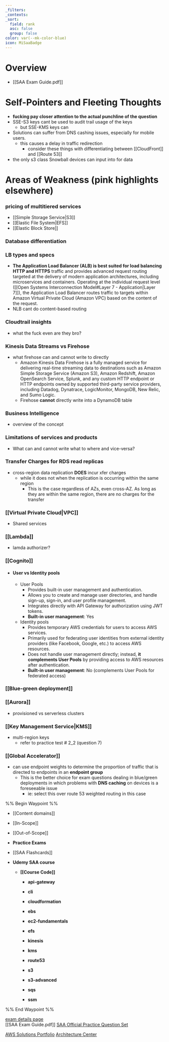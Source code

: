 ```yaml
---
_filters: 
_contexts: 
_sort:
  field: rank
  asc: false
  group: false
color: var(--mk-color-blue)
icon: MiSaaBadge
---
```

# Overview
- [[SAA Exam Guide.pdf]]

# Self-Pointers and Fleeting Thoughts
- **fucking pay closer attention to the actual punchline of the question**
- SSE-S3 keys cant be used to audit trail usage of the keys
	- but SSE-KMS keys can
- Solutions can suffer from DNS cashing issues, especially for mobile users.
	- this causes a delay in traffic redirection
		- consider these things with differentiating between [[CloudFront]] and [[Route 53]]
- the only s3 class Snowball devices can input into for data  

# Areas of Weakness (pink highlights elsewhere)
### pricing of multitiered services
- [[Simple Storage Service|S3]]
- [[Elastic File System|EFS]]
- [[Elastic Block Store]]
### Database differentiation
### LB types and specs
- **The Application Load Balancer (ALB) is best suited for load balancing HTTP and HTTPS** traffic and provides advanced request routing targeted at the delivery of modern application architectures, including microservices and containers. Operating at the individual request level ([[Open Systems Interconnection Model#Layer 7 - Application|Layer 7]]), the Application Load Balancer routes traffic to targets within Amazon Virtual Private Cloud (Amazon VPC) based on the content of the request.
- NLB cant do content-based routing
### Cloudtrail insights
- what the fuck even are they bro?
### Kinesis Data Streams vs Firehose
- what firehose can and cannot write to directly
	- Amazon Kinesis Data Firehose is a fully managed service for delivering real-time streaming data to destinations such as Amazon Simple Storage Service (Amazon S3), Amazon Redshift, Amazon OpenSearch Service, Splunk, and any custom HTTP endpoint or HTTP endpoints owned by supported third-party service providers, including Datadog, Dynatrace, LogicMonitor, MongoDB, New Relic, and Sumo Logic.
	- Firehose **cannot** directly write into a DynamoDB table
### Business Intelligence
- overview of the concept
### Limitations of services and products
- What can and cannot write what to where and vice-versa?
### Transfer Charges for RDS read replicas
- cross-region data replication **DOES** incur xfer charges
	- while it does not when the replication is occurring within the same region
		- This is the case regardless of AZs, even cross-AZ. As long as they are within the same region, there are no charges for the transfer
### [[Virtual Private Cloud|VPC]]
- Shared services 
### [[Lambda]]
- lamda authorizer?
### [[Cognito]]
- #### User vs Identity pools
	- User Pools
		- Provides built-in user management and authentication.
		- Allows you to create and manage user directories, and handle sign-up, sign-in, and user profile management.
		- Integrates directly with API Gateway for authorization using JWT tokens.
		- **Built-in user management**: Yes
	- Identity pools
		- Provides temporary AWS credentials for users to access AWS services.
		- Primarily used for federating user identities from external identity providers (like Facebook, Google, etc.) to access AWS resources.
		- Does not handle user management directly; instead, **it complements User Pools** by providing access to AWS resources after authentication.
		- **Built-in user management**: No (complements User Pools for federated access)
### [[Blue-green deployment]]
### [[Aurora]]
- provisioned vs serverless clusters
### [[Key Management Service|KMS]]
- multi-region keys
	- refer to practice test # 2_2 (question 7)
### [[Global Accelerator]]
- can use endpoint weights to determine the proportion of traffic that is directed to endpoints in an **endpoint group**
	- This is the better choice for exam questions dealing in blue/green deployments in which problems with **DNS caching** on devices is a foreseeable issue
		- ie: select this over route 53 weighted routing in this case



%% Begin Waypoint %%
- [[Content domains]]
- [[In-Scope]]
- [[Out-of-Scope]]
- **Practice Exams**

- [[SAA Flashcards]]
- **Udemy SAA course**
	- **[[Course Code]]**
		- **api-gateway**
		- **cli**
		- **cloudformation**
		- **ebs**
		- **ec2-fundamentals**
		- **efs**
		- **kinesis**
		- **kms**
		- **route53**
		- **s3**

		- **s3-advanced**
		- **sqs**
		- **ssm**

%% End Waypoint %%

[exam details page](https://aws.amazon.com/certification/certified-solutions-architect-associate/)  
[[SAA Exam Guide.pdf]] 
[SAA Official Practice Question Set](https://explore.skillbuilder.aws/learn/course/external/view/elearning/13266/aws-certified-solutions-architect-associate-official-practice-question-set-saa-c03-english)

[AWS Solutions Portfolio](https://aws.amazon.com/solutions/?nc1=f_cc)
[Architecture Center](https://aws.amazon.com/architecture/?nc1=f_cc)


